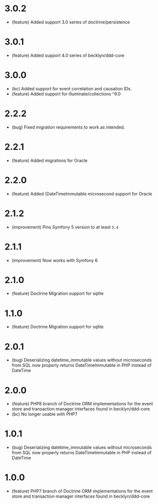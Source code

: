 3.0.2
=======

* (feature) Added support 3.0 series of doctrine/persistence

3.0.1
=======

* (feature) Added support 4.0 series of becklyn/ddd-core

3.0.0
=======

* (bc) Added support for event correlation and causation IDs.
* (feature) Added support for illuminate/collections ^9.0

2.2.2
=====

* (bug) Fixed migration requirements to work as intended.

2.2.1
=====

*   (feature) Added migrations for Oracle

2.2.0
=====

*   (feature) Added \DateTimeImmutable microsecond support for Oracle

2.1.2
=====

*   (improvement) Pins Symfony 5 version to at least `5.4`

2.1.1
=====

*   (improvement) Now works with Symfony 6

2.1.0
=====

*   (feature) Doctrine Migration support for sqlite

1.1.0
=====

*   (feature) Doctrine Migration support for sqlite

2.0.1
=====

*   (bug) Deserializing datetime_immutable values without microseconds from SQL now properly returns DateTimeImmutable in PHP instead of DateTime

2.0.0
=====

*   (feature) PHP8 branch of Doctrine ORM implementations for the event store and transaction manager interfaces found in becklyn/ddd-core
*   (bc) No longer usable with PHP7

1.0.1
=====

*   (bug) Deserializing datetime_immutable values without microseconds from SQL now properly returns DateTimeImmutable in PHP instead of DateTime

1.0.0
=====

*   (feature) PHP7 branch of Doctrine ORM implementations for the event store and transaction manager interfaces found in becklyn/ddd-core
